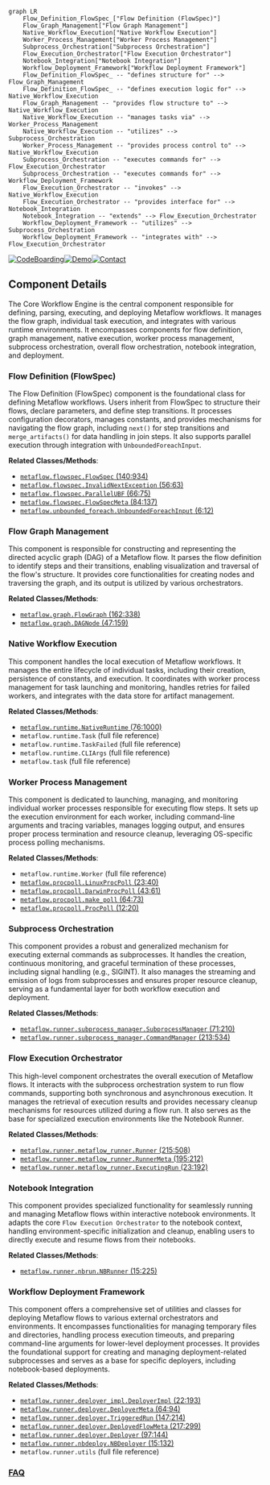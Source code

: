 ```mermaid
graph LR
    Flow_Definition_FlowSpec_["Flow Definition (FlowSpec)"]
    Flow_Graph_Management["Flow Graph Management"]
    Native_Workflow_Execution["Native Workflow Execution"]
    Worker_Process_Management["Worker Process Management"]
    Subprocess_Orchestration["Subprocess Orchestration"]
    Flow_Execution_Orchestrator["Flow Execution Orchestrator"]
    Notebook_Integration["Notebook Integration"]
    Workflow_Deployment_Framework["Workflow Deployment Framework"]
    Flow_Definition_FlowSpec_ -- "defines structure for" --> Flow_Graph_Management
    Flow_Definition_FlowSpec_ -- "defines execution logic for" --> Native_Workflow_Execution
    Flow_Graph_Management -- "provides flow structure to" --> Native_Workflow_Execution
    Native_Workflow_Execution -- "manages tasks via" --> Worker_Process_Management
    Native_Workflow_Execution -- "utilizes" --> Subprocess_Orchestration
    Worker_Process_Management -- "provides process control to" --> Native_Workflow_Execution
    Subprocess_Orchestration -- "executes commands for" --> Flow_Execution_Orchestrator
    Subprocess_Orchestration -- "executes commands for" --> Workflow_Deployment_Framework
    Flow_Execution_Orchestrator -- "invokes" --> Native_Workflow_Execution
    Flow_Execution_Orchestrator -- "provides interface for" --> Notebook_Integration
    Notebook_Integration -- "extends" --> Flow_Execution_Orchestrator
    Workflow_Deployment_Framework -- "utilizes" --> Subprocess_Orchestration
    Workflow_Deployment_Framework -- "integrates with" --> Flow_Execution_Orchestrator
```
[![CodeBoarding](https://img.shields.io/badge/Generated%20by-CodeBoarding-9cf?style=flat-square)](https://github.com/CodeBoarding/GeneratedOnBoardings)[![Demo](https://img.shields.io/badge/Try%20our-Demo-blue?style=flat-square)](https://www.codeboarding.org/demo)[![Contact](https://img.shields.io/badge/Contact%20us%20-%20contact@codeboarding.org-lightgrey?style=flat-square)](mailto:contact@codeboarding.org)

## Component Details

The Core Workflow Engine is the central component responsible for defining, parsing, executing, and deploying Metaflow workflows. It manages the flow graph, individual task execution, and integrates with various runtime environments. It encompasses components for flow definition, graph management, native execution, worker process management, subprocess orchestration, overall flow orchestration, notebook integration, and deployment.

### Flow Definition (FlowSpec)
The Flow Definition (FlowSpec) component is the foundational class for defining Metaflow workflows. Users inherit from FlowSpec to structure their flows, declare parameters, and define step transitions. It processes configuration decorators, manages constants, and provides mechanisms for navigating the flow graph, including `next()` for step transitions and `merge_artifacts()` for data handling in join steps. It also supports parallel execution through integration with `UnboundedForeachInput`.


**Related Classes/Methods**:

- <a href="https://github.com/netflix/metaflow/blob/master/metaflow/flowspec.py#L140-L934" target="_blank" rel="noopener noreferrer">`metaflow.flowspec.FlowSpec` (140:934)</a>
- <a href="https://github.com/netflix/metaflow/blob/master/metaflow/flowspec.py#L56-L63" target="_blank" rel="noopener noreferrer">`metaflow.flowspec.InvalidNextException` (56:63)</a>
- <a href="https://github.com/netflix/metaflow/blob/master/metaflow/flowspec.py#L66-L75" target="_blank" rel="noopener noreferrer">`metaflow.flowspec.ParallelUBF` (66:75)</a>
- <a href="https://github.com/netflix/metaflow/blob/master/metaflow/flowspec.py#L84-L137" target="_blank" rel="noopener noreferrer">`metaflow.flowspec.FlowSpecMeta` (84:137)</a>
- <a href="https://github.com/netflix/metaflow/blob/master/metaflow/unbounded_foreach.py#L6-L12" target="_blank" rel="noopener noreferrer">`metaflow.unbounded_foreach.UnboundedForeachInput` (6:12)</a>


### Flow Graph Management
This component is responsible for constructing and representing the directed acyclic graph (DAG) of a Metaflow flow. It parses the flow definition to identify steps and their transitions, enabling visualization and traversal of the flow's structure. It provides core functionalities for creating nodes and traversing the graph, and its output is utilized by various orchestrators.


**Related Classes/Methods**:

- <a href="https://github.com/netflix/metaflow/blob/master/metaflow/graph.py#L162-L338" target="_blank" rel="noopener noreferrer">`metaflow.graph.FlowGraph` (162:338)</a>
- <a href="https://github.com/netflix/metaflow/blob/master/metaflow/graph.py#L47-L159" target="_blank" rel="noopener noreferrer">`metaflow.graph.DAGNode` (47:159)</a>


### Native Workflow Execution
This component handles the local execution of Metaflow workflows. It manages the entire lifecycle of individual tasks, including their creation, persistence of constants, and execution. It coordinates with worker process management for task launching and monitoring, handles retries for failed workers, and integrates with the data store for artifact management.


**Related Classes/Methods**:

- <a href="https://github.com/netflix/metaflow/blob/master/metaflow/runtime.py#L76-L1000" target="_blank" rel="noopener noreferrer">`metaflow.runtime.NativeRuntime` (76:1000)</a>
- `metaflow.runtime.Task` (full file reference)
- `metaflow.runtime.TaskFailed` (full file reference)
- `metaflow.runtime.CLIArgs` (full file reference)
- `metaflow.task` (full file reference)


### Worker Process Management
This component is dedicated to launching, managing, and monitoring individual worker processes responsible for executing flow steps. It sets up the execution environment for each worker, including command-line arguments and tracing variables, manages logging output, and ensures proper process termination and resource cleanup, leveraging OS-specific process polling mechanisms.


**Related Classes/Methods**:

- `metaflow.runtime.Worker` (full file reference)
- <a href="https://github.com/netflix/metaflow/blob/master/metaflow/procpoll.py#L23-L40" target="_blank" rel="noopener noreferrer">`metaflow.procpoll.LinuxProcPoll` (23:40)</a>
- <a href="https://github.com/netflix/metaflow/blob/master/metaflow/procpoll.py#L43-L61" target="_blank" rel="noopener noreferrer">`metaflow.procpoll.DarwinProcPoll` (43:61)</a>
- <a href="https://github.com/netflix/metaflow/blob/master/metaflow/procpoll.py#L64-L73" target="_blank" rel="noopener noreferrer">`metaflow.procpoll.make_poll` (64:73)</a>
- <a href="https://github.com/netflix/metaflow/blob/master/metaflow/procpoll.py#L12-L20" target="_blank" rel="noopener noreferrer">`metaflow.procpoll.ProcPoll` (12:20)</a>


### Subprocess Orchestration
This component provides a robust and generalized mechanism for executing external commands as subprocesses. It handles the creation, continuous monitoring, and graceful termination of these processes, including signal handling (e.g., SIGINT). It also manages the streaming and emission of logs from subprocesses and ensures proper resource cleanup, serving as a fundamental layer for both workflow execution and deployment.


**Related Classes/Methods**:

- <a href="https://github.com/netflix/metaflow/blob/master/metaflow/runner/subprocess_manager.py#L71-L210" target="_blank" rel="noopener noreferrer">`metaflow.runner.subprocess_manager.SubprocessManager` (71:210)</a>
- <a href="https://github.com/netflix/metaflow/blob/master/metaflow/runner/subprocess_manager.py#L213-L534" target="_blank" rel="noopener noreferrer">`metaflow.runner.subprocess_manager.CommandManager` (213:534)</a>


### Flow Execution Orchestrator
This high-level component orchestrates the overall execution of Metaflow flows. It interacts with the subprocess orchestration system to run flow commands, supporting both synchronous and asynchronous execution. It manages the retrieval of execution results and provides necessary cleanup mechanisms for resources utilized during a flow run. It also serves as the base for specialized execution environments like the Notebook Runner.


**Related Classes/Methods**:

- <a href="https://github.com/netflix/metaflow/blob/master/metaflow/runner/metaflow_runner.py#L215-L508" target="_blank" rel="noopener noreferrer">`metaflow.runner.metaflow_runner.Runner` (215:508)</a>
- <a href="https://github.com/netflix/metaflow/blob/master/metaflow/runner/metaflow_runner.py#L195-L212" target="_blank" rel="noopener noreferrer">`metaflow.runner.metaflow_runner.RunnerMeta` (195:212)</a>
- <a href="https://github.com/netflix/metaflow/blob/master/metaflow/runner/metaflow_runner.py#L23-L192" target="_blank" rel="noopener noreferrer">`metaflow.runner.metaflow_runner.ExecutingRun` (23:192)</a>


### Notebook Integration
This component provides specialized functionality for seamlessly running and managing Metaflow flows within interactive notebook environments. It adapts the core `Flow Execution Orchestrator` to the notebook context, handling environment-specific initialization and cleanup, enabling users to directly execute and resume flows from their notebooks.


**Related Classes/Methods**:

- <a href="https://github.com/netflix/metaflow/blob/master/metaflow/runner/nbrun.py#L15-L225" target="_blank" rel="noopener noreferrer">`metaflow.runner.nbrun.NBRunner` (15:225)</a>


### Workflow Deployment Framework
This component offers a comprehensive set of utilities and classes for deploying Metaflow flows to various external orchestrators and environments. It encompasses functionalities for managing temporary files and directories, handling process execution timeouts, and preparing command-line arguments for lower-level deployment processes. It provides the foundational support for creating and managing deployment-related subprocesses and serves as a base for specific deployers, including notebook-based deployments.


**Related Classes/Methods**:

- <a href="https://github.com/netflix/metaflow/blob/master/metaflow/runner/deployer_impl.py#L22-L193" target="_blank" rel="noopener noreferrer">`metaflow.runner.deployer_impl.DeployerImpl` (22:193)</a>
- <a href="https://github.com/netflix/metaflow/blob/master/metaflow/runner/deployer.py#L64-L94" target="_blank" rel="noopener noreferrer">`metaflow.runner.deployer.DeployerMeta` (64:94)</a>
- <a href="https://github.com/netflix/metaflow/blob/master/metaflow/runner/deployer.py#L147-L214" target="_blank" rel="noopener noreferrer">`metaflow.runner.deployer.TriggeredRun` (147:214)</a>
- <a href="https://github.com/netflix/metaflow/blob/master/metaflow/runner/deployer.py#L217-L299" target="_blank" rel="noopener noreferrer">`metaflow.runner.deployer.DeployedFlowMeta` (217:299)</a>
- <a href="https://github.com/netflix/metaflow/blob/master/metaflow/runner/deployer.py#L97-L144" target="_blank" rel="noopener noreferrer">`metaflow.runner.deployer.Deployer` (97:144)</a>
- <a href="https://github.com/netflix/metaflow/blob/master/metaflow/runner/nbdeploy.py#L15-L132" target="_blank" rel="noopener noreferrer">`metaflow.runner.nbdeploy.NBDeployer` (15:132)</a>
- `metaflow.runner.utils` (full file reference)




### [FAQ](https://github.com/CodeBoarding/GeneratedOnBoardings/tree/main?tab=readme-ov-file#faq)